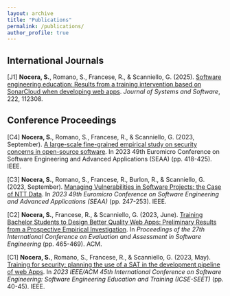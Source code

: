 ```yaml
---
layout: archive
title: "Publications"
permalink: /publications/
author_profile: true
---
```


## International Journals

[J1]  **Nocera, S.**, Romano, S., Francese, R., & Scanniello, G. (2025). [Software engineering education: Results from a training intervention based on SonarCloud when developing web apps](https://doi.org/10.1016/j.jss.2024.112308). _Journal of Systems and Software_, 222, 112308.

## Conference Proceedings

[C4] **Nocera, S.**, Romano, S., Francese, R., & Scanniello, G. (2023, September). [A large-scale fine-grained empirical study on security concerns in open-source software](https://doi.org/10.1109/SEAA60479.2023.00069). In 2023 49th Euromicro Conference on Software Engineering and Advanced Applications (SEAA) (pp. 418-425). IEEE.

[C3] **Nocera, S.**, Romano, S., Francese, R., Burlon, R., & Scanniello, G. (2023, September). [Managing Vulnerabilities in Software Projects: the Case of NTT Data](https://doi.org/10.1109/SEAA60479.2023.00046). In _2023 49th Euromicro Conference on Software Engineering and Advanced Applications (SEAA)_ (pp. 247-253). IEEE.

[C2] **Nocera, S.**, Francese, R., & Scanniello, G. (2023, June). [Training Bachelor Students to Design Better Quality Web Apps: Preliminary Results from a Prospective Empirical Investigation](https://doi.org/10.1145/3593434.3593957). In _Proceedings of the 27th International Conference on Evaluation and Assessment in Software Engineering_ (pp. 465-469). ACM.

[C1] **Nocera, S.**, Romano, S., Francese, R., & Scanniello, G. (2023, May). [Training for security: planning the use of a SAT in the development pipeline of web Apps](https://doi.org/10.1109/ICSE-SEET58685.2023.00010). In _2023 IEEE/ACM 45th International Conference on Software Engineering: Software Engineering Education and Training (ICSE-SEET)_ (pp. 40-45). IEEE.
